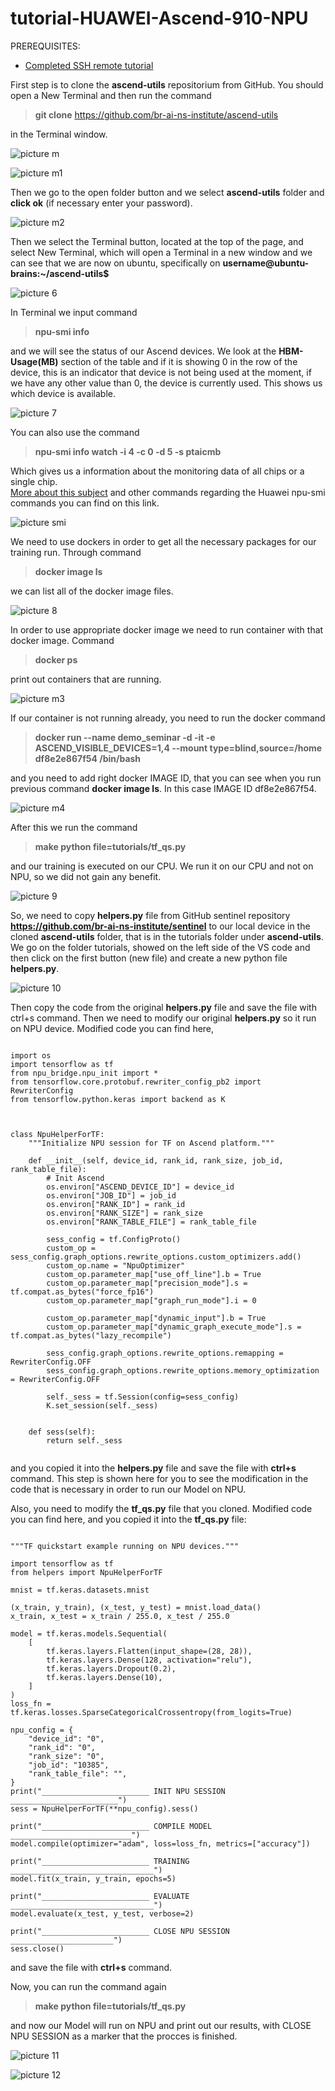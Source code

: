 # tutorial-HUAWEI-Ascend-910-NPU

PREREQUISITES:

  * [Completed SSH remote tutorial](https://github.com/kalusev/ssh-remote-tutorial)

First step is to clone the **ascend-utils** repositorium from GitHub. You should open a New Terminal and then run the command

>**git clone** https://github.com/br-ai-ns-institute/ascend-utils 

in the Terminal window.

![picture m](https://user-images.githubusercontent.com/97163298/149993334-3cac0feb-8930-4dd4-a884-91a60c0bc938.png)

![picture m1](https://user-images.githubusercontent.com/97163298/149993415-63595f6b-c801-4930-9c16-3fde71575ecb.png)

Then we go to the open folder button and we select **ascend-utils** folder and **click ok** (if necessary enter your password).

![picture m2](https://user-images.githubusercontent.com/97163298/149994944-4c035abd-530a-4607-85e8-7dd8a46fc73c.png)

Then we select the Terminal button, located at the top of the page, and select New Terminal, which will open a Terminal in a new window and we can see that we are now on ubuntu, specifically on **username@ubuntu-brains:~/ascend-utils$** 

![picture 6](https://user-images.githubusercontent.com/97163298/149995256-65857c35-749b-4097-85ec-ded395e6976f.png)

In Terminal we input command 
>**npu-smi info** 

and we will see the status of our Ascend devices. We look at the **HBM-Usage(MB)** section of the table and if it is showing 0 in the row of the device, this is an indicator that device is not being used at the moment, if we have any other value than 0, the device is currently used. This shows us which device is available.

![picture 7](https://user-images.githubusercontent.com/97163298/149996582-9260e645-7040-4efe-897f-338b0d3dbe45.png)

You can also use the command

>**npu-smi info watch -i 4 -c 0 -d 5 -s ptaicmb**

Which gives us a information about the monitoring data of all chips or a single chip.  
[More about this subject](https://support.huawei.com/enterprise/en/doc/EDOC1100116422/9d06c1ee/introduction-to-the-npu-smi-command-for-versions-100-1010)
and other commands regarding the Huawei npu-smi commands you can find on this link.

![picture smi](https://user-images.githubusercontent.com/97163298/149998617-6642ffdd-3e38-4d6a-a1ce-cc3c265a99ba.png)

We need to use dockers in order to get all the necessary packages for our training run. Through command

>**docker image ls** 

we can list all of the docker image files.

![picture 8](https://user-images.githubusercontent.com/97163298/149999576-debf377d-406f-4e90-a8fd-bcb84334cce4.png)

In order to use appropriate docker image we need to run container with that docker image. Command 

>**docker ps** 

print out containers that are running.

![picture m3](https://user-images.githubusercontent.com/97163298/150000008-8a49a4ad-4ecf-4eec-b2ea-fd7fde29c974.png)

If our container is not running already, you need to run the docker command

>**docker run --name demo_seminar -d -it -e ASCEND_VISIBLE_DEVICES=1,4 --mount type=blind,source=/home df8e2e867f54 /bin/bash** 

and you need to add right docker IMAGE ID, that you can see when you run previous command **docker image ls**. In this case IMAGE ID df8e2e867f54.

![picture m4](https://user-images.githubusercontent.com/97163298/150001456-50e274ab-33e5-4534-a777-cff9f9d4f883.png)

After this we run the command 

>**make python file=tutorials/tf_qs.py**

and our training is executed on our CPU. We run it on our CPU and not on NPU, so we did not gain any benefit.

![picture 9](https://user-images.githubusercontent.com/97163298/150001753-98a38ddf-ba3f-4656-917e-5aa695bf4344.png)

So, we need to copy **helpers.py** file from GitHub sentinel repository **https://github.com/br-ai-ns-institute/sentinel** to our local device in the cloned **ascend-utils** folder, that is in the tutorials folder under **ascend-utils**. We go on the folder tutorials, showed on the left side of the VS code and then click on the first button (new file) and create a new python file **helpers.py**.

![picture 10](https://user-images.githubusercontent.com/97163298/150004038-1efc9300-5eb5-4b11-88d5-8e3dab2c4d35.png)

Then copy the code from the original **helpers.py** file and save the file with ctrl+s command.
Then we need to modify our original **helpers.py** so it run on NPU device. Modified code you can find here,

```

import os
import tensorflow as tf
from npu_bridge.npu_init import *
from tensorflow.core.protobuf.rewriter_config_pb2 import RewriterConfig
from tensorflow.python.keras import backend as K



class NpuHelperForTF:
    """Initialize NPU session for TF on Ascend platform."""

    def __init__(self, device_id, rank_id, rank_size, job_id, rank_table_file):
        # Init Ascend
        os.environ["ASCEND_DEVICE_ID"] = device_id
        os.environ["JOB_ID"] = job_id
        os.environ["RANK_ID"] = rank_id
        os.environ["RANK_SIZE"] = rank_size
        os.environ["RANK_TABLE_FILE"] = rank_table_file

        sess_config = tf.ConfigProto()
        custom_op = sess_config.graph_options.rewrite_options.custom_optimizers.add()
        custom_op.name = "NpuOptimizer"
        custom_op.parameter_map["use_off_line"].b = True
        custom_op.parameter_map["precision_mode"].s = tf.compat.as_bytes("force_fp16")
        custom_op.parameter_map["graph_run_mode"].i = 0

        custom_op.parameter_map["dynamic_input"].b = True
        custom_op.parameter_map["dynamic_graph_execute_mode"].s = tf.compat.as_bytes("lazy_recompile")

        sess_config.graph_options.rewrite_options.remapping = RewriterConfig.OFF
        sess_config.graph_options.rewrite_options.memory_optimization = RewriterConfig.OFF

        self._sess = tf.Session(config=sess_config)
        K.set_session(self._sess)


    def sess(self):
        return self._sess
        
```

and you copied it into the **helpers.py** file and save the file with **ctrl+s** command. This step is shown here for you to see the modification in the code that is necessary in order to run our Model on NPU.

Also, you need to modify the **tf_qs.py** file that you cloned. Modified code you can find here, and you copied it into the **tf_qs.py** file:

```

"""TF quickstart example running on NPU devices."""

import tensorflow as tf
from helpers import NpuHelperForTF

mnist = tf.keras.datasets.mnist

(x_train, y_train), (x_test, y_test) = mnist.load_data()
x_train, x_test = x_train / 255.0, x_test / 255.0

model = tf.keras.models.Sequential(
    [
        tf.keras.layers.Flatten(input_shape=(28, 28)),
        tf.keras.layers.Dense(128, activation="relu"),
        tf.keras.layers.Dropout(0.2),
        tf.keras.layers.Dense(10),
    ]
)
loss_fn = tf.keras.losses.SparseCategoricalCrossentropy(from_logits=True)

npu_config = {
    "device_id": "0",
    "rank_id": "0",
    "rank_size": "0",
    "job_id": "10385",
    "rank_table_file": "",
}
print("________________________ INIT NPU SESSION ________________________")
sess = NpuHelperForTF(**npu_config).sess()

print("________________________ COMPILE MODEL ___________________________")
model.compile(optimizer="adam", loss=loss_fn, metrics=["accuracy"])

print("________________________ TRAINING ________________________________")
model.fit(x_train, y_train, epochs=5)

print("________________________ EVALUATE ________________________________")
model.evaluate(x_test, y_test, verbose=2)

print("________________________ CLOSE NPU SESSION _______________________")
sess.close()
```
and save the file with **ctrl+s** command.

Now, you can run the command again

>**make python file=tutorials/tf_qs.py**

and now our Model will run on NPU and print out our results, with CLOSE NPU SESSION as a marker that the procces is finished. 

![picture 11](https://user-images.githubusercontent.com/97163298/150006541-0c49b339-a1b7-4f68-a273-cd4e2fa34c3f.png)





![picture 12](https://user-images.githubusercontent.com/97163298/150006655-2e43d974-9b1f-4060-bb90-23cd7efa594a.png)

